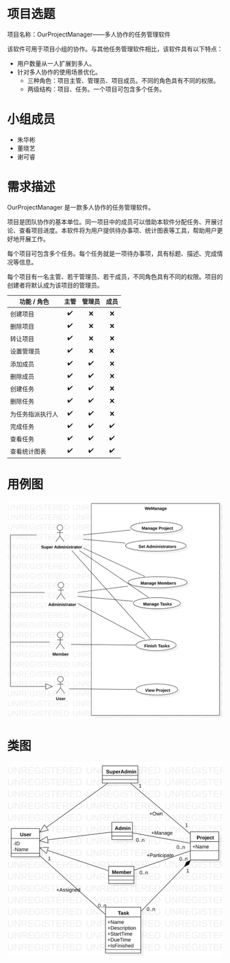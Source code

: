 # 项目选题
项目名称：OurProjectManager——多人协作的任务管理软件

该软件可用于项目小组的协作。与其他任务管理软件相比，该软件具有以下特点：

- 用户数量从一人扩展到多人。
- 针对多人协作的使用场景优化。
    - 三种角色：项目主管、管理员、项目成员。不同的角色具有不同的权限。
    - 两级结构：项目、任务。一个项目可包含多个任务。

# 小组成员
- 朱华彬
- 董晓艺
- 谢可睿

# 需求描述
OurProjectManager 是一款多人协作的任务管理软件。

项目是团队协作的基本单位。同一项目中的成员可以借助本软件分配任务、开展讨论、查看项目进度。本软件将为用户提供待办事项、统计图表等工具，帮助用户更好地开展工作。

每个项目可包含多个任务。每个任务就是一项待办事项，具有标题、描述、完成情况等信息。

每个项目有一名主管、若干管理员、若干成员，不同角色具有不同的权限。项目的创建者将默认成为该项目的管理员。

| 功能 / 角色      | 主管  | 管理员 | 成员  |
| ---------------- | :---: | :----: | :---: |
| 创建项目         |   ✔️   |   ❌    |   ❌   |
| 删除项目         |   ✔️   |   ❌    |   ❌   |
| 转让项目         |   ✔️   |   ❌    |   ❌   |
| 设置管理员       |   ✔️   |   ❌    |   ❌   |
| 添加成员         |   ✔️   |   ✔️    |   ❌   |
| 删除成员         |   ✔️   |   ✔️    |   ❌   |
| 创建任务         |   ✔️   |   ✔️    |   ❌   |
| 删除任务         |   ✔️   |   ✔️    |   ❌   |
| 为任务指派执行人 |   ✔️   |   ✔️    |   ❌   |
| 完成任务         |   ✔️   |   ✔️    |   ✔️   |
| 查看任务         |   ✔️   |   ✔️    |   ✔️   |
| 查看统计图表     |   ✔️   |   ✔️    |   ✔️   |

# 用例图
![use case](./pic/Model!UseCaseDiagram_1.svg)

# 类图
![class](./pic/Model!Main_0.svg)